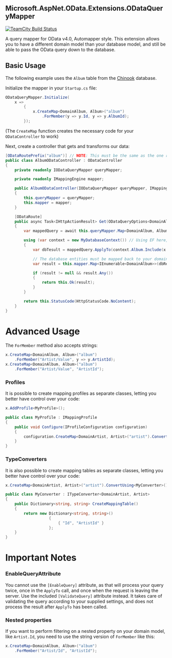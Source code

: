 Microsoft.AspNet.OData.Extensions.ODataQueryMapper
-------------------------------------------
[![TeamCity Build Status](https://img.shields.io/teamcity/https/teamcity.knowit.no/e/External_MicrosoftAspNetODataExtensionsODataQueryMapper_General_Release.svg?style=flat-square)](https://teamcity.knowit.no/viewType.html?buildTypeId=External_MicrosoftAspNetODataExtensionsODataQueryMapper_General_Release&tab=buildTypeStatusDiv&branch_External_MicrosoftAspNetODataExtensionsODataQueryMapper_General=__all_branches__)  

A query mapper for OData v4.0, Automapper style. This extension allows you to have a different domain model than your database model, and still be able to pass the OData query down to the database.

## Basic Usage
The following example uses the `Album` table from the [Chinook](http://chinookdatabase.codeplex.com/) database.  

Initialize the mapper in your `Startup.cs` file:

```csharp
ODataQueryMapper.Initialize(
    x =>
        {
            x.CreateMap<DomainAlbum, Album>("album")
                .ForMember(y => y.Id, y => y.AlbumId);
        });
```
(The `CreateMap` function creates the necessary code for your `ODataController` to work)

Next, create a controller that gets and transforms our data:

```csharp
[ODataRoutePrefix("album")] // NOTE: This must be the same as the one registered in the initializer
public class AlbumODataController : ODataController
{
    private readonly IODataQueryMapper queryMapper;

    private readonly IMappingEngine mapper;

    public AlbumODataController(IODataQueryMapper queryMapper, IMappingEngine mapper)
    {
        this.queryMapper = queryMapper;
        this.mapper = mapper;
    }

    [ODataRoute]
    public async Task<IHttpActionResult> Get(ODataQueryOptions<DomainAlbum> query)
    {
        var mappedQuery = await this.queryMapper.Map<DomainAlbum, Album>(query);

        using (var context = new MyDatabaseContext()) // Using EF here, but other frameworks can be used
        {
            var dbTesult = mappedQuery.ApplyTo(context.Album.Include(x => x.Artist))

            // The database entities must be mapped back to your domain models, this example uses Automapper
            var result = this.mapper.Map<IEnumerable<DomainAlbum>>(dbResult);

            if (result != null && result.Any())
            {
                return this.Ok(result);
            }
        }

        return this.StatusCode(HttpStatusCode.NoContent);
    }
}
```

# Advanced Usage
The `ForMember` method also accepts strings:

```csharp
x.CreateMap<DomainAlbum, Album>("album")
    .ForMember("Artist/Value", y => y.ArtistId);
x.CreateMap<DomainAlbum, Album>("album")
    .ForMember("Artist/Value", "ArtistId");
```

### Profiles
It is possible to create mapping profiles as separate classes, letting you better have control over your code:

```csharp
x.AddProfile<MyProfile>();

public class MyProfile : IMappingProfile
{
    public void Configure(IProfileConfiguration configuration)
    {
        configuration.CreateMap<DomainArtist, Artist>("artist").ConvertUsing<ArtistConverter>();
    }
}
```

### TypeConverters
It is also possible to create mapping tables as separate classes, letting you better have control over your code:

```csharp
x.CreateMap<DomainArtist, Artist>("artist").ConvertUsing<MyConverter>();

public class MyConverter : ITypeConverter<DomainArtist, Artist>
{
    public Dictionary<string, string> CreateMappingTable()
    {
        return new Dictionary<string, string>()
                   {
                       { "Id", "ArtistId" }
                   };
    }
}
```

# Important Notes
### EnableQueryAttribute
You cannot use the `[EnableQuery]` attribute, as that will process your query twice, once in the `ApplyTo` call, and once when the request is leaving the server. Use the included `[ValidateQuery]` attribute instead. It takes care of validating the query according to your supplied settings, and does not process the result after `ApplyTo` has been called.

### Nested properties
If you want to perform filtering on a nested property on your domain model, like `Artist.Id`, you need to use the string version of `ForMember` like this:

```csharp
x.CreateMap<DomainAlbum, Album>("album")
    .ForMember("Artist/Id", "ArtistId");
```  

